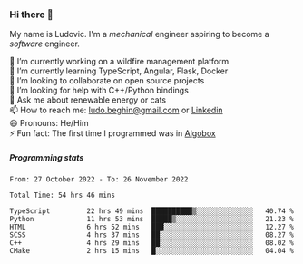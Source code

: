 ### Hi there 👋

My name is Ludovic. I'm a *mechanical* engineer aspiring to become a *software* engineer.

 🔭 I’m currently working on a wildfire management platform<br/>
 🌱 I’m currently learning TypeScript, Angular, Flask, Docker<br/>
 👯 I’m looking to collaborate on open source projects<br/>
 🤔 I’m looking for help with C++/Python bindings<br/>
 💬 Ask me about renewable energy or cats<br/>
 📫 How to reach me: ludo.beghin@gmail.com or [Linkedin](https://www.linkedin.com/in/ludovic-beghin/)<br/>
 😄 Pronouns: He/Him<br/>
 ⚡ Fun fact: The first time I programmed was in [Algobox](https://fr.wikipedia.org/wiki/Algobox)<br/>

##### Programming stats
<!--START_SECTION:waka-->

```text
From: 27 October 2022 - To: 26 November 2022

Total Time: 54 hrs 46 mins

TypeScript         22 hrs 49 mins  ██████████▒░░░░░░░░░░░░░░   40.74 %
Python             11 hrs 53 mins  █████▒░░░░░░░░░░░░░░░░░░░   21.23 %
HTML               6 hrs 52 mins   ███░░░░░░░░░░░░░░░░░░░░░░   12.27 %
SCSS               4 hrs 37 mins   ██░░░░░░░░░░░░░░░░░░░░░░░   08.27 %
C++                4 hrs 29 mins   ██░░░░░░░░░░░░░░░░░░░░░░░   08.02 %
CMake              2 hrs 15 mins   █░░░░░░░░░░░░░░░░░░░░░░░░   04.04 %
```

<!--END_SECTION:waka-->
